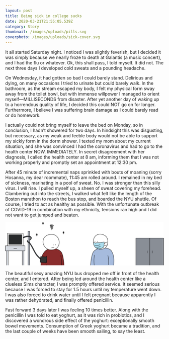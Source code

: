 ```yaml
---
layout: post
title: Being sick in college sucks
date: 2020-03-21T21:55:05.539Z
category: Story
thumbnail: /images/uploads/pills.svg
coverphoto: /images/uploads/sick-cover.svg
---
```

It all started Saturday night. I noticed I was slightly feverish, but I decided it was simply because we nearly froze to death at Galantis (a music concert), and I had the flu or whatever. Ok, this shall pass, I told myself. It did not. The next three days I developed cold sweats and a pounding headache.

On Wednesday, it had gotten so bad I could barely stand. Delirious and dying, on many occasions I tried to urinate but could barely walk. In the bathroom, as the stream escaped my body, I felt my physical form sway away from the toilet bowl, but with immense willpower I managed to orient myself—MILLISECONDS from disaster. After yet another day of waking up to a horrendous quality of life, I decided this could NOT go on for longer. Furthermore, I believe I was suffering brain damage as I could barely read or do homework.

I actually could not bring myself to leave the bed on Monday, so in conclusion, I hadn’t showered for two days. In hindsight this was disgusting, but necessary, as my weak and feeble body would not be able to support my sickly form in the dorm shower. I texted my mom about my current situation, and she was convinced I had the coronavirus and had to go to the health center NOW. IMMEDIATELY. In secret disagreement with her diagnosis, I called the health center at 8 am, informing them that I was not working properly and promptly set an appointment at 12:30 pm.

After 45 minute of incremental naps sprinkled with bouts of moaning (sorry Hosanna, my dear roommate), 11:45 am rolled around. I remained in my bed of sickness, marinating in a pool of sweat. No. I was stronger than this silly virus. I will rise. I pulled myself up, a sheen of sweat covering my forehead. Clambering out into the streets, I walked what felt like the length of the Boston marathon to reach the bus stop, and boarded the NYU shuttle. Of course, I tried to act as healthy as possible. With the unfortunate outbreak of COVID-19 in combination with my ethnicity, tensions ran high and I did not want to get jumped and beaten.

![nyu health center image](/images/uploads/hospital.svg "NYU Health Center")

The beautiful sexy amazing NYU bus dropped me off in front of the health center, and I entered. After being led around the health center like a clueless Sims character, I was promptly offered service. It seemed serious because I was forced to stay for 1.5 hours until my temperature went down. I was also forced to drink water until I felt pregnant because apparently I was rather dehydrated, and finally offered penicillin.

Fast forward 3 days later I was feeling 10 times better. Along with the penicillin I was told to eat yoghurt, as it was rich in probiotics, and I discovered a wondrous side effect of the yoghurt: exceptionally smooth bowel movements. Consumption of Greek yoghurt became a tradition, and the last couple of weeks have been smooth sailing, to say the least.
